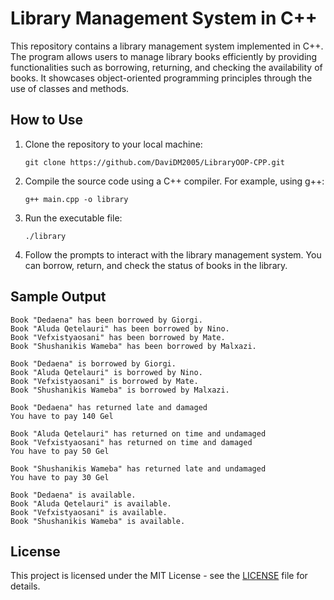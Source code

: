 # Library Management System in C++

This repository contains a library management system implemented in C++. The program allows users to manage library books efficiently by providing functionalities such as borrowing, returning, and checking the availability of books. It showcases object-oriented programming principles through the use of classes and methods.

## How to Use

1. Clone the repository to your local machine:
   ```
   git clone https://github.com/DaviDM2005/LibraryOOP-CPP.git
   ```

2. Compile the source code using a C++ compiler. For example, using g++:
   ```
   g++ main.cpp -o library
   ```

3. Run the executable file:
   ```
   ./library
   ```

4. Follow the prompts to interact with the library management system. You can borrow, return, and check the status of books in the library.

## Sample Output

```
Book "Dedaena" has been borrowed by Giorgi.
Book "Aluda Qetelauri" has been borrowed by Nino.
Book "Vefxistyaosani" has been borrowed by Mate.
Book "Shushanikis Wameba" has been borrowed by Malxazi.

Book "Dedaena" is borrowed by Giorgi.
Book "Aluda Qetelauri" is borrowed by Nino.
Book "Vefxistyaosani" is borrowed by Mate.
Book "Shushanikis Wameba" is borrowed by Malxazi.

Book "Dedaena" has returned late and damaged
You have to pay 140 Gel

Book "Aluda Qetelauri" has returned on time and undamaged
Book "Vefxistyaosani" has returned on time and damaged
You have to pay 50 Gel

Book "Shushanikis Wameba" has returned late and undamaged
You have to pay 30 Gel

Book "Dedaena" is available.
Book "Aluda Qetelauri" is available.
Book "Vefxistyaosani" is available.
Book "Shushanikis Wameba" is available.
```

## License

This project is licensed under the MIT License - see the [LICENSE](LICENSE) file for details.
